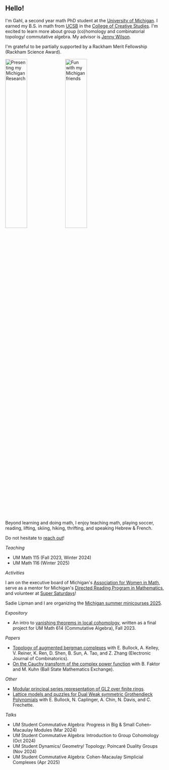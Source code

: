 ## Hello!

I'm Gahl, a second year math PhD student at the [University of Michigan](https://lsa.umich.edu/math). I earned my B.S. in math from [UCSB](https://www.ucsb.edu/) in the [College of Creative Studies](https://ccs.ucsb.edu/). I'm excited to learn more about group (co)homology and combinatorial topology/ commutative algebra. My advisor is [Jenny Wilson](https://dept.math.lsa.umich.edu/~jchw/).

I'm grateful to be partially supported by a Rackham Merit Fellowship (Rackham Science Award). 

<img src="https://gahlshemy.github.io/assets/images/racacon-presenting.jpg" alt="Presenting my Michigan Research" style="width: 37%">
<img src="https://gahlshemy.github.io/assets/images/mich_math.jpeg" alt="Fun with my Michigan friends" style="width: 37%">

Beyond learning and doing math, I enjoy teaching math, playing soccer, reading, lifting, skiing, hiking, thrifting, and speaking Hebrew & French.

Do not hesitate to [reach out](mailto:gshemy@umich.edu)!

*Teaching*
* UM Math 115 (Fall 2023, Winter 2024)
* UM Math 116 (Winter 2025)

*Activities*

I am on the executive board of Michigan's [Association for Women in Math](https://sites.google.com/umich.edu/awm/home?authuser=0), serve as a mentor for Michigan's [Directed Reading Program in Mathematics](https://sites.google.com/umich.edu/drp/home), and volunteer at [Super Saturdays](https://sites.lsa.umich.edu/math-corps/super-saturdays/)!

Sadie Lipman and I are organizing the [Michigan summer minicourses 2025](https://summer-minicourses.w3spaces.com). 

*Expository*
* An intro to [vanishing theorems in local cohomology](https://gahlshemy.github.io/GS_Math614_Project.pdf), written as a final project for UM Math 614 (Commutative Algebra), Fall 2023.

*Papers* 
* [Topology of augmented bergman complexes](https://arxiv.org/abs/2108.13394) with E. Bullock, A. Kelley, V. Reiner, K. Ren, D. Shen, B. Sun, A. Tao, and Z. Zhang (Electronic Journal of Combinatorics). 
* [On the Cauchy transform of the complex power function](https://digitalresearch.bsu.edu/mathexchange/wp-content/uploads/2023/12/2023_8_FKS.pdf) with B. Faktor and M. Kuhn (Ball State Mathematics Exchange).

*Other*
* [Modular principal series representation of GL2 over finite rings](https://gahlshemy.github.io/dec30modreps.pdf).
* [Lattice models and puzzles for Dual Weak symmetric Grothendieck Polynomials](https://www-users.cse.umn.edu/~reiner/REU/REU2021notes/Problem_5__Puzzles___Ice.pdf) with E. Bullock, N. Caplinger, A. Chin, N. Davis, and C. Frechette.

*Talks*
* UM Student Commutative Algebra: Progress in Big & Small Cohen-Macaulay Modules (Mar 2024)
* UM Student Commutative Algebra: Introduction to Group Cohomology (Oct 2024)
* UM Student Dynamics/ Geometry/ Topology: Poincaré Duality Groups (Nov 2024)
* UM Student Commutative Algebra: Cohen-Macaulay Simplicial Complexes (Apr 2025)
